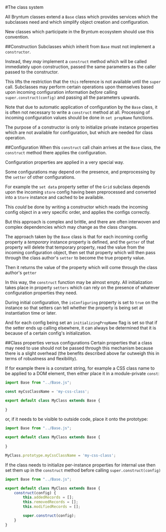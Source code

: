#The class system

All Bryntum classes extend a `Base` class which provides services
which the subclasses need and which simplify object creation and configuration.

New classes which participate in the Bryntum ecosystem should use this convention.

##Construction
Subclasses which inherit from `Base` must not implement a `constructor`.

Instead, they _may_ implement a `construct` method which will be called immediately 
upon construction, passed the same parameters as the caller passed to the constructor.

This lifts the restriction that the `this` reference is not available until the `super` call.
Subclasses may perform certain operations upon themselves based upon incoming
configuration information *before* calling `super.construct(config)` and passing
all the parameters upwards.

Note that due to automatic application of configuration by the `Base` class,
it is often not necessary to write a `construct` method at all. Processing
of incoming configuration values should be done in `set propName` functions.

The purpose of a constructor is only to initialize private instance properties
which are not available for configuration, but which are needed for class
operation.

##Configuration
When this `construct` call chain arrives at the `Base` class, the `construct` method
there applies the configuration.

Configuration properties are applied in a very special way.

Some configurations may depend on the presence, and preprocessing by the `setter`
of other configurations.

For example the `set data` property setter of the `Grid` subclass
depends upon the incoming `store` config having been preprocessed and
converted into a `Store` instance and cached to be available.

This *could* be done by writing a constructor which reads the incoming config
object in a very specific order, and applies the configs correctly.

But this approach is complex and brittle, and there are often interwoven
and complex dependencies which may change as the class changes.

The approach taken by the `Base` class is that for each incoming config
property a *temporary* instance property is defined, and the `getter`
of that property will delete that temporary property, read the value
from the incoming configuration object, then set that property which will
then pass through the class author's `setter` to become the true property
value.

Then it returns the value of the property which will come through the class
author's `getter`

In this way, the `construct` function may be almost empty. All initialization
takes place in property `setters` which can rely on the presence of 
whatever configuration properties they need.

During initial configuration, the `isConfiguring` property is set to `true` on the instance
so that setters can tell whether the property is being set at instantiation time or later.

And for each config being set an `initializingPropName` flag is set so that if the setter
ends up calling elsewhere, it can always be determined that it is because of a certain config's initialization.

##Class properties versus configurations
Certain properties that a class may need to use should not be passed
through this mechanism because there is a slight overhead (the benefits
described above far outweigh this in terms of robustness and flexibility).

If for example there is a constant string, for example a CSS class name
to be applied to a DOM element, then either place it in a module-private `const`:

```javascript
import Base from "../Base.js";

const myCssClassName = 'my-css-class';

export default class MyClass extends Base {
    
}
```

or, if it needs to be visible to outside code, place it onto the
prototype:

```javascript
import Base from "../Base.js";

export default class MyClass extends Base {
    
}

MyClass.prototype.myCssClassName = 'my-css-class';
```

If the class needs to initialize per-instance properties for internal use
then set them up in the `construct` method before calling `super.construct(config)`

```javascript
import Base from "../Base.js";

export default class MyClass extends Base {
    construct(config) {
        this.addedRecords = [];
        this.removedRecords = [];
        this.modifiedRecords = [];

        super.construct(config);
    }
}
```
